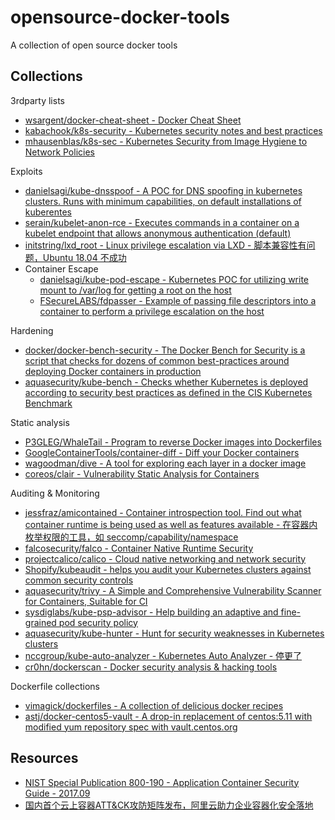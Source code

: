 # opensource-docker-tools

A collection of open source docker tools

## Collections

3rdparty lists

* [wsargent/docker-cheat-sheet - Docker Cheat Sheet](https://github.com/wsargent/docker-cheat-sheet)
* [kabachook/k8s-security - Kubernetes security notes and best practices](https://github.com/kabachook/k8s-security)
* [mhausenblas/k8s-sec - Kubernetes Security from Image Hygiene to Network Policies](https://github.com/mhausenblas/k8s-sec)

Exploits

* [danielsagi/kube-dnsspoof - A POC for DNS spoofing in kubernetes clusters. Runs with minimum capabilities, on default installations of kuberentes](https://github.com/danielsagi/kube-dnsspoof/)
* [serain/kubelet-anon-rce - Executes commands in a container on a kubelet endpoint that allows anonymous authentication (default)](https://github.com/serain/kubelet-anon-rce)
* [initstring/lxd_root - Linux privilege escalation via LXD - 脚本兼容性有问题，Ubuntu 18.04 不成功](https://github.com/initstring/lxd_root)
* Container Escape
  * [danielsagi/kube-pod-escape - Kubernetes POC for utilizing write mount to /var/log for getting a root on the host](https://github.com/danielsagi/kube-pod-escape)
  * [FSecureLABS/fdpasser - Example of passing file descriptors into a container to perform a privilege escalation on the host](https://github.com/FSecureLABS/fdpasser)

Hardening

* [docker/docker-bench-security - The Docker Bench for Security is a script that checks for dozens of common best-practices around deploying Docker containers in production](https://github.com/docker/docker-bench-security)
* [aquasecurity/kube-bench - Checks whether Kubernetes is deployed according to security best practices as defined in the CIS Kubernetes Benchmark](https://github.com/aquasecurity/kube-bench)

Static analysis

* [P3GLEG/WhaleTail - Program to reverse Docker images into Dockerfiles](https://github.com/P3GLEG/WhaleTail)
* [GoogleContainerTools/container-diff - Diff your Docker containers](https://github.com/GoogleContainerTools/container-diff)
* [wagoodman/dive - A tool for exploring each layer in a docker image](https://github.com/wagoodman/dive)
* [coreos/clair - Vulnerability Static Analysis for Containers](https://github.com/coreos/clair)

Auditing & Monitoring

* [jessfraz/amicontained - Container introspection tool. Find out what container runtime is being used as well as features available - 在容器内枚举权限的工具，如 seccomp/capability/namespace](https://github.com/jessfraz/amicontained)
* [falcosecurity/falco - Container Native Runtime Security](https://github.com/falcosecurity/falco)
* [projectcalico/calico - Cloud native networking and network security](https://github.com/projectcalico/calico)
* [Shopify/kubeaudit - helps you audit your Kubernetes clusters against common security controls](https://github.com/Shopify/kubeaudit)
* [aquasecurity/trivy - A Simple and Comprehensive Vulnerability Scanner for Containers, Suitable for CI](https://github.com/aquasecurity/trivy)
* [sysdiglabs/kube-psp-advisor - Help building an adaptive and fine-grained pod security policy](https://github.com/sysdiglabs/kube-psp-advisor)
* [aquasecurity/kube-hunter - Hunt for security weaknesses in Kubernetes clusters](https://github.com/aquasecurity/kube-hunter)
* [nccgroup/kube-auto-analyzer - Kubernetes Auto Analyzer - 停更了](https://github.com/nccgroup/kube-auto-analyzer)
* [cr0hn/dockerscan - Docker security analysis & hacking tools](https://github.com/cr0hn/dockerscan)

Dockerfile collections

* [vimagick/dockerfiles - A collection of delicious docker recipes ](https://github.com/vimagick/dockerfiles)
* [astj/docker-centos5-vault - A drop-in replacement of centos:5.11 with modified yum repository spec with vault.centos.org](https://github.com/astj/docker-centos5-vault)

## Resources

* [NIST Special Publication 800-190 - Application Container Security Guide - 2017.09](https://nvlpubs.nist.gov/nistpubs/SpecialPublications/NIST.SP.800-190.pdf)
* [国内首个云上容器ATT&CK攻防矩阵发布，阿里云助力企业容器化安全落地](https://developer.aliyun.com/article/765449)





